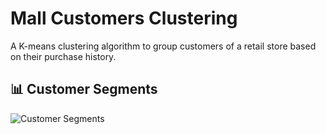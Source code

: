 # Mall Customers Clustering

A K-means clustering algorithm to group customers of a retail store based on their purchase history.

## 📊 Customer Segments

![Customer Segments](assets/customer_segments.png)
